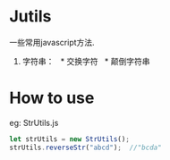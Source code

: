 # Jutils
一些常用javascript方法.  
1. 字符串：
   * 交换字符
   * 颠倒字符串

# How to use
eg: StrUtils.js
```javascript
let strUtils = new StrUtils();
strUtils.reverseStr("abcd");  //"bcda"
```
